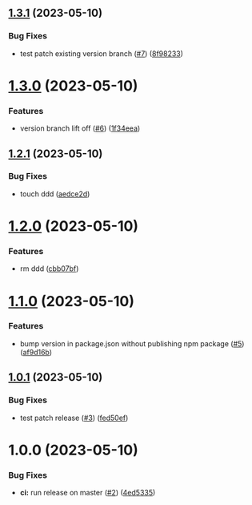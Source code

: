 ## [1.3.1](https://github.com/m5r/semantic-release-experiments/compare/v1.3.0...v1.3.1) (2023-05-10)


### Bug Fixes

* test patch existing version branch ([#7](https://github.com/m5r/semantic-release-experiments/issues/7)) ([8f98233](https://github.com/m5r/semantic-release-experiments/commit/8f982336e2d4e099e44c92ae1204de3bec9ec62f))

# [1.3.0](https://github.com/m5r/semantic-release-experiments/compare/v1.2.1...v1.3.0) (2023-05-10)


### Features

* version branch lift off ([#6](https://github.com/m5r/semantic-release-experiments/issues/6)) ([1f34eea](https://github.com/m5r/semantic-release-experiments/commit/1f34eeaa8e05b86ea36008d556c17d404c897adf))

## [1.2.1](https://github.com/m5r/semantic-release-experiments/compare/v1.2.0...v1.2.1) (2023-05-10)


### Bug Fixes

* touch ddd ([aedce2d](https://github.com/m5r/semantic-release-experiments/commit/aedce2d0e1bf49590e65f38c9cb4d3f7cdc10e5f))

# [1.2.0](https://github.com/m5r/semantic-release-experiments/compare/v1.1.0...v1.2.0) (2023-05-10)


### Features

* rm ddd ([cbb07bf](https://github.com/m5r/semantic-release-experiments/commit/cbb07bf0ccc240dd3a5627b4fbbc680ac9c20599))

# [1.1.0](https://github.com/m5r/semantic-release-experiments/compare/v1.0.1...v1.1.0) (2023-05-10)


### Features

* bump version in package.json without publishing npm package ([#5](https://github.com/m5r/semantic-release-experiments/issues/5)) ([af9d16b](https://github.com/m5r/semantic-release-experiments/commit/af9d16bf0af959bc3c6201ed0eecccc780e79f41))

## [1.0.1](https://github.com/m5r/semantic-release-experiments/compare/v1.0.0...v1.0.1) (2023-05-10)


### Bug Fixes

* test patch release ([#3](https://github.com/m5r/semantic-release-experiments/issues/3)) ([fed50ef](https://github.com/m5r/semantic-release-experiments/commit/fed50efa7646e933362fb32182eb425f19272a69))

# 1.0.0 (2023-05-10)


### Bug Fixes

* **ci:** run release on master ([#2](https://github.com/m5r/semantic-release-experiments/issues/2)) ([4ed5335](https://github.com/m5r/semantic-release-experiments/commit/4ed5335b1c208714ed1f2ee56e1919d69c016eb1))
